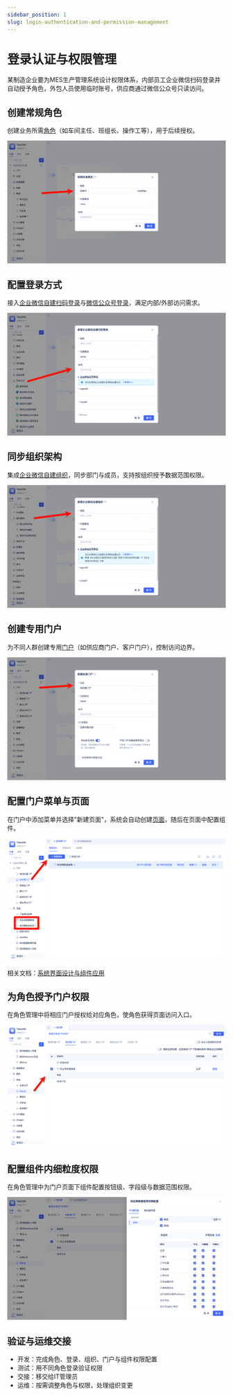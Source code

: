 ```yaml
---
sidebar_position: 1
slug: login-authentication-and-permission-management
---
```


# 登录认证与权限管理
某制造企业要为MES生产管理系统设计权限体系，内部员工企业微信扫码登录并自动授予角色，外包人员使用临时账号，供应商通过微信公众号只读访问。

## 创建常规角色
创建业务所需[角色](../../reference/framework/JitAuth/regular-roles)（如车间主任、班组长、操作工等），用于后续授权。

![创建常规角色](img/jitauth/create-regular-role.png)

## 配置登录方式
接入[企业微信自建扫码登录](../../reference/framework/JitAuth/login-authentication/wechat-work-qr-login)与[微信公众号登录](../../reference/framework/JitAuth/login-authentication/wechat-official-login)，满足内部/外部访问需求。

![配置企微自建扫码登录](img/jitauth/configure-wechat-work-custom-qr-login.png)

## 同步组织架构
集成[企业微信自建组织](../../reference/framework/JitAuth/enterprise-organization/wechat-work-organization)，同步部门与成员，支持按组织授予数据范围权限。

![配置企微自建组织](img/jitauth/configure-wechat-work-custom-organization.png)

## 创建专用门户
为不同人群创建专用[门户](../../reference/framework/JitWeb/portals/regular-portal)（如供应商门户、客户门户），控制访问边界。

![创建专用门户](img/jitauth/create-regular-portal.png)

## 配置门户菜单与页面
在门户中添加菜单并选择"新建页面"，系统会自动创建[页面](../../category/页面)，随后在页面中配置组件。

![配置门户菜单](img/jitauth/configure-portal-menu.png)

相关文档：[系统界面设计与组件应用](./system-interface-design-and-component-application)

## 为角色授予门户权限
在角色管理中将相应门户授权给对应角色，使角色获得页面访问入口。

![配置角色门户权限](img/jitauth/configure-role-portal-permissions.png)

## 配置组件内细粒度权限
在角色管理中为门户页面下组件配置按钮级、字段级与数据范围权限。

![配置组件细粒度权限](img/jitauth/configure-component-fine-grained-permissions.png)

## 验证与运维交接
- 开发：完成角色、登录、组织、门户与组件权限配置
- 测试：用不同角色登录验证权限
- 交接：移交给IT管理员
- 运维：按需调整角色与权限，处理组织变更
